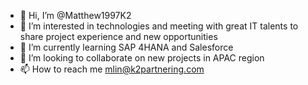 - 👋 Hi, I’m @Matthew1997K2
- 👀 I’m interested in technologies and meeting with great IT talents to share project experience and new opportunities
- 🌱 I’m currently learning SAP 4HANA and Salesforce
- 💞️ I’m looking to collaborate on new projects in APAC region
- 📫 How to reach me mlin@k2partnering.com

<!---
Matthew1997K2/Matthew1997K2 is a ✨ special ✨ repository because its `README.md` (this file) appears on your GitHub profile.
You can click the Preview link to take a look at your changes.
--->
